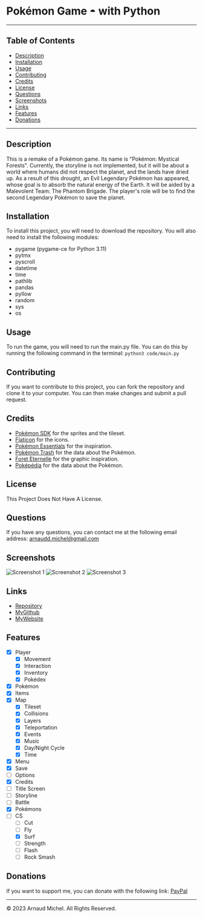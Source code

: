 # Pokémon Game ◓ with Python

---
## Table of Contents
- [Description](#description)
- [Installation](#installation)
- [Usage](#usage)
- [Contributing](#contributing)
- [Credits](#credits)
- [License](#license)
- [Questions](#questions)
- [Screenshots](#screenshots)
- [Links](#links)
- [Features](#features)
- [Donations](#donations)

---
## Description
This is a remake of a Pokémon game. Its name is "Pokémon: Mystical Forests". Currently, the storyline is not implemented, but it will be about a world where humans did not respect the planet, and the lands have dried up. As a result of this drought, an Evil Legendary Pokémon has appeared, whose goal is to absorb the natural energy of the Earth. It will be aided by a Malevolent Team: The Phantom Brigade. The player's role will be to find the second Legendary Pokémon to save the planet.

## Installation
To install this project, you will need to download the repository. You will also need to install the following modules:
- pygame (pygame-ce for Python 3.11)
- pytmx
- pyscroll
- datetime
- time
- pathlib
- pandas
- pyllow
- random
- sys
- os

## Usage
To run the game, you will need to run the main.py file. You can do this by running the following command in the terminal:
```python3 code/main.py```

## Contributing
If you want to contribute to this project, you can fork the repository and clone it to your computer. You can then make changes and submit a pull request.

## Credits
- [Pokémon SDK](https://pokemonworkshop.com/fr/sdk) for the sprites and the tileset.
- [Flaticon](https://www.flaticon.com/) for the icons.
- [Pokémon Essentials](https://essentialsdocs.fandom.com/wiki/Essentials_Docs_Wiki) for the inspiration.
- [Pokémon Trash](https://www.pokemontrash.com/) for the data about the Pokémon.
- [Foret Eternelle](https://www.pokemonforeteternelle.com/) for the graphic inspiration.
- [Poképédia](https://www.pokepedia.fr/) for the data about the Pokémon.

## License
This Project Does Not Have A License.

## Questions
If you have any questions, you can contact me at the following email address: <a> arnaudd.michel@gmail.com </a>

## Screenshots
![Screenshot 1](data/screenshot/view.png)
![Screenshot 2](data/screenshot/save.png)
![Screenshot 3](data/screenshot/item.png)

## Links
- [Repository](https://github.com/MrArnaudMichel/Pykemon)
- [MyGithub](https://github.com/MrArnaudMichel)
- [MyWebsite](https://mrarnaudmichel.github.io)

## Features
- [x] Player
  - [x] Movement
  - [x] Interaction
  - [x] Inventory
  - [x] Pokédex
- [x] Pokémon
- [x] Items
- [x] Map
  - [x] Tileset
  - [x] Collisions
  - [x] Layers
  - [x] Teleportation
  - [x] Events
  - [x] Music
  - [x] Day/Night Cycle
  - [x] Time
- [x] Menu
- [x] Save
- [ ] Options
- [x] Credits
- [ ] Title Screen
- [ ] Storyline
- [ ] Battle
- [x] Pokémons
- [ ] CS
  - [ ] Cut
  - [ ] Fly
  - [x] Surf
  - [ ] Strength
  - [ ] Flash
  - [ ] Rock Smash

## Donations
If you want to support me, you can donate with the following link: [PayPal](https://paypal.me/arnaud134)

---
© 2023 Arnaud Michel. All Rights Reserved.
